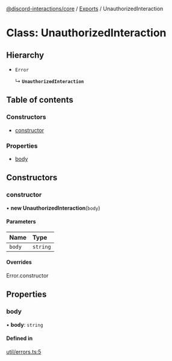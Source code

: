 [@discord-interactions/core](../README.md) / [Exports](../modules.md) / UnauthorizedInteraction

# Class: UnauthorizedInteraction

## Hierarchy

- `Error`

  ↳ **`UnauthorizedInteraction`**

## Table of contents

### Constructors

- [constructor](UnauthorizedInteraction.md#constructor)

### Properties

- [body](UnauthorizedInteraction.md#body)

## Constructors

### constructor

• **new UnauthorizedInteraction**(`body`)

#### Parameters

| Name | Type |
| :------ | :------ |
| `body` | `string` |

#### Overrides

Error.constructor

## Properties

### body

• **body**: `string`

#### Defined in

[util/errors.ts:5](https://github.com/ssMMiles/discord-interactions/blob/c2e131f/packages/core/src/util/errors.ts#L5)
